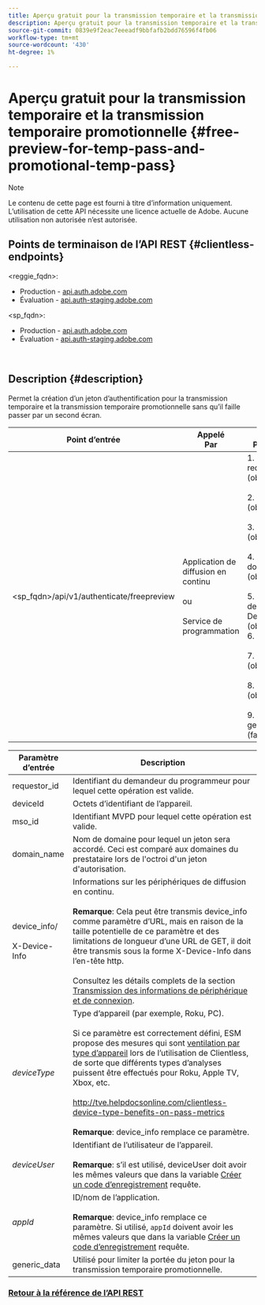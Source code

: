 ```yaml
---
title: Aperçu gratuit pour la transmission temporaire et la transmission temporaire promotionnelle
description: Aperçu gratuit pour la transmission temporaire et la transmission temporaire promotionnelle
source-git-commit: 0839e9f2eac7eeeadf9bbfafb2bdd76596f4fb06
workflow-type: tm+mt
source-wordcount: '430'
ht-degree: 1%

---
```



# Aperçu gratuit pour la transmission temporaire et la transmission temporaire promotionnelle {#free-preview-for-temp-pass-and-promotional-temp-pass}

>[!NOTE]
>
>Le contenu de cette page est fourni à titre d’information uniquement. L’utilisation de cette API nécessite une licence actuelle de Adobe. Aucune utilisation non autorisée n’est autorisée.

## Points de terminaison de l’API REST {#clientless-endpoints}

&lt;reggie_fqdn>:

* Production - [api.auth.adobe.com](http://api.auth.adobe.com/)
* Évaluation - [api.auth-staging.adobe.com](http://api.auth-staging.adobe.com/)

&lt;sp_fqdn>:

* Production - [api.auth.adobe.com](http://api.auth.adobe.com/)
* Évaluation - [api.auth-staging.adobe.com](http://api.auth-staging.adobe.com/)

</br>

## Description {#description}

Permet la création d’un jeton d’authentification pour la transmission temporaire et la transmission temporaire promotionnelle sans qu’il faille passer par un second écran.


| Point d’entrée | Appelé  </br>Par | Entrée   </br>Paramètres | HTTP  </br>Méthode | Réponse | HTTP  </br>Réponse |
| --- | --- | --- | --- | --- | --- |
| &lt;sp_fqdn>/api/v1/authenticate/freepreview | Application de diffusion en continu</br></br>ou</br></br>Service de programmation | 1. requestor_id (obligatoire)</br>    </br>2.  deviceId (obligatoire)</br>    </br>3.  mso_id (obligatoire)</br>    </br>4.  domain_name (obligatoire)</br>    </br>5.  device_info/X-Device-Info (obligatoire)</br>6.  deviceType</br>    </br>7.  deviceUser (obsolète)</br>    </br>8.  appId (obsolète)</br>    </br>9.  generic_data (facultatif) | POST | La réponse réussie sera un &quot;No Content&quot; 204, indiquant que le jeton a été créé avec succès et qu’il est prêt à être utilisé pour les flux de création. | 204 - Aucun contenu   </br>400 - Mauvaise requête |

<div>


| Paramètre d’entrée | Description |
| --- | --- |
| requestor_id | Identifiant du demandeur du programmeur pour lequel cette opération est valide. |
| deviceId | Octets d’identifiant de l’appareil. |
| mso_id | Identifiant MVPD pour lequel cette opération est valide. |
| domain_name | Nom de domaine pour lequel un jeton sera accordé. Ceci est comparé aux domaines du prestataire lors de l&#39;octroi d&#39;un jeton d&#39;autorisation. |
| device_info/</br></br>X-Device-Info | Informations sur les périphériques de diffusion en continu.</br></br>**Remarque**: Cela peut être transmis device_info comme paramètre d’URL, mais en raison de la taille potentielle de ce paramètre et des limitations de longueur d’une URL de GET, il doit être transmis sous la forme X-Device-Info dans l’en-tête http. </br></br>Consultez les détails complets de la section [Transmission des informations de périphérique et de connexion](http://tve.helpdocsonline.com/passing-device-information). |
| _deviceType_ | Type d’appareil (par exemple, Roku, PC).</br></br>Si ce paramètre est correctement défini, ESM propose des mesures qui sont [ventilation par type d’appareil](http://tve.helpdocsonline.com/esm-overview$clientless_device_type) lors de l’utilisation de Clientless, de sorte que différents types d’analyses puissent être effectués pour Roku, Apple TV, Xbox, etc.</br></br>http://tve.helpdocsonline.com/clientless-device-type-benefits-on-pass-metrics </br></br>**Remarque**: device_info remplace ce paramètre. |
| _deviceUser_ | Identifiant de l’utilisateur de l’appareil.</br></br>**Remarque**: s’il est utilisé, deviceUser doit avoir les mêmes valeurs que dans la variable [Créer un code d’enregistrement](http://tve.helpdocsonline.com/registration-code-request) requête. |
| _appId_ | ID/nom de l’application. </br></br>**Remarque**: device_info remplace ce paramètre. Si utilisé, `appId` doivent avoir les mêmes valeurs que dans la variable [Créer un code d’enregistrement](http://tve.helpdocsonline.com/create-registration-page-/-login-uri) requête. |
| generic_data | Utilisé pour limiter la portée du jeton pour la transmission temporaire promotionnelle. |


### [Retour à la référence de l’API REST](http://tve.helpdocsonline.com/rest-api-reference)
